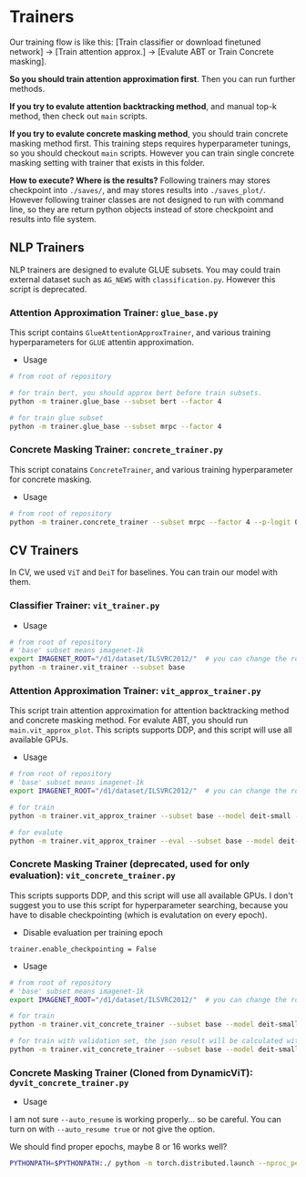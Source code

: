 # Trainers

Our training flow is like this:  [Train classifier or download finetuned network] -> [Train attention approx.] -> [Evalute ABT or Train Concrete masking]. 

**So you should train attention approximation first**. Then you can run further methods.

**If you try to evalute attention backtracking method**, and manual top-k method, then check out `main` scripts.

**If you try to evalute concrete masking method**, you should train concrete masking method first. This training steps requires hyperparameter tunings, so you should checkout `main` scripts. However you can train single concrete masking setting with trainer that exists in this folder.

**How to execute? Where is the results?**
Following trainers may stores checkpoint into `./saves/`, and may stores results into `./saves_plot/`. However following trainer classes are not designed to run with command line, so they are return python objects instead of store checkpoint and results into file system.

## NLP Trainers

NLP trainers are designed to evalute GLUE subsets. You may could train external dataset such as `AG_NEWS` with `classification.py`. However this script is deprecated.

### Attention Approximation Trainer: `glue_base.py`

This script contains `GlueAttentionApproxTrainer`, and various training hyperparameters for `GLUE` attentin approximation.

- Usage
```sh
# from root of repository

# for train bert, you should approx bert before train subsets.
python -m trainer.glue_base --subset bert --factor 4

# for train glue subset
python -m trainer.glue_base --subset mrpc --factor 4
```

### Concrete Masking Trainer: `concrete_trainer.py`

This script conatains `ConcreteTrainer`, and various training hyperparameter for concrete masking.

- Usage
```sh
# from root of repository
python -m trainer.concrete_trainer --subset mrpc --factor 4 --p-logit 0.0
```

## CV Trainers

In CV, we used `ViT` and `DeiT` for baselines. You can train our model with them.

### Classifier Trainer: `vit_trainer.py`

- Usage
```sh
# from root of repository
# 'base' subset means imagenet-1k
export IMAGENET_ROOT="/d1/dataset/ILSVRC2012/"  # you can change the root path.
python -m trainer.vit_trainer --subset base
```

### Attention Approximation Trainer: `vit_approx_trainer.py`

This script train attention approximation for attention backtracking method and concrete masking method. For evalute ABT, you should run `main.vit_approx_plot`. This scripts supports DDP, and this script will use all available GPUs.

- Usage
```sh
# from root of repository
# 'base' subset means imagenet-1k
export IMAGENET_ROOT="/d1/dataset/ILSVRC2012/"  # you can change the root path.

# for train
python -m trainer.vit_approx_trainer --subset base --model deit-small --factor 4

# for evalute
python -m trainer.vit_approx_trainer --eval --subset base --model deit-small --factor 4
```

### Concrete Masking Trainer (deprecated, used for only evaluation): `vit_concrete_trainer.py`

This scripts supports DDP, and this script will use all available GPUs. I don't suggest you to use this script for hyperparameter searching, because you have to disable checkpointing (which is evalutation on every epoch). 

- Disable evaluation per training epoch

`trainer.enable_checkpointing = False`

- Usage
```sh
# from root of repository
# 'base' subset means imagenet-1k
export IMAGENET_ROOT="/d1/dataset/ILSVRC2012/"  # you can change the root path.

# for train
python -m trainer.vit_concrete_trainer --subset base --model deit-small --factor 4 --batch-size -1 --epochs 30 --p-logit -0.0 --json-prefix ""

# for train with validation set, the json result will be calculated with subset of train set.
python -m trainer.vit_concrete_trainer --subset base --model deit-small --factor 4 --batch-size -1 --epochs 30 --p-logit -0.0 --json-prefix "" --enable-valid
```

### Concrete Masking Trainer (Cloned from DynamicViT): `dyvit_concrete_trainer.py`

- Usage

I am not sure `--auto_resume` is working properly... so be careful. You can turn on with `--auto_resume true` or not give the option.

We should find proper epochs, maybe 8 or 16 works well?

```sh
PYTHONPATH=$PYTHONPATH:./ python -m torch.distributed.launch --nproc_per_node=8 --master_port 12311 --use_env trainer/dyvit_concrete_trainer.py --batch_size 64 --warmup_epochs 20 --epochs 30 --p-logit -1.0 --auto_resume false
```